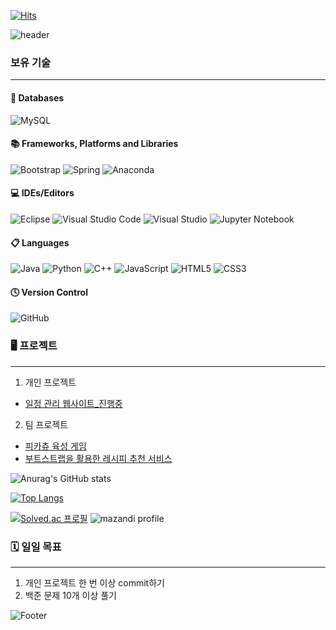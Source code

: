 [![Hits](https://hits.seeyoufarm.com/api/count/incr/badge.svg?url=https%3A%2F%2Fgithub.com%2Fkdn00&count_bg=%233D3E86&title_bg=%238D8A92&icon=&icon_color=%23E7E7E7&title=kdn00&edge_flat=false)](https://hits.seeyoufarm.com)

![header](https://capsule-render.vercel.app/api?type=waving&color=gradient&customColorList=20&height=200&section=header&text=성장하는%20개발자%20김도연입니다.&fontSize=50)


### 보유 기술
---

#### 💾 Databases
![MySQL](https://img.shields.io/badge/mysql-%2300f.svg?style=for-the-badge&logo=mysql&logoColor=white)

#### 📚 Frameworks, Platforms and Libraries
![Bootstrap](https://img.shields.io/badge/bootstrap-%23563D7C.svg?style=for-the-badge&logo=bootstrap&logoColor=white)
![Spring](https://img.shields.io/badge/spring-%236DB33F.svg?style=for-the-badge&logo=spring&logoColor=white)
![Anaconda](https://img.shields.io/badge/Anaconda-%2344A833.svg?style=for-the-badge&logo=anaconda&logoColor=white)

#### 💻 IDEs/Editors
![Eclipse](https://img.shields.io/badge/Eclipse-FE7A16.svg?style=for-the-badge&logo=Eclipse&logoColor=white)
![Visual Studio Code](https://img.shields.io/badge/Visual%20Studio%20Code-0078d7.svg?style=for-the-badge&logo=visual-studio-code&logoColor=white)
![Visual Studio](https://img.shields.io/badge/Visual%20Studio-5C2D91.svg?style=for-the-badge&logo=visual-studio&logoColor=white)
![Jupyter Notebook](https://img.shields.io/badge/jupyter-%23FA0F00.svg?style=for-the-badge&logo=jupyter&logoColor=white)

#### 📋 Languages
![Java](https://img.shields.io/badge/java-%23ED8B00.svg?style=for-the-badge&logo=java&logoColor=white)
![Python](https://img.shields.io/badge/python-3670A0?style=for-the-badge&logo=python&logoColor=ffdd54)
![C++](https://img.shields.io/badge/c++-%2300599C.svg?style=for-the-badge&logo=c%2B%2B&logoColor=white)
![JavaScript](https://img.shields.io/badge/javascript-%23323330.svg?style=for-the-badge&logo=javascript&logoColor=%23F7DF1E)
![HTML5](https://img.shields.io/badge/html5-%23E34F26.svg?style=for-the-badge&logo=html5&logoColor=white)
![CSS3](https://img.shields.io/badge/css3-%231572B6.svg?style=for-the-badge&logo=css3&logoColor=white)

#### 🕓 Version Control
![GitHub](https://img.shields.io/badge/github-%23121011.svg?style=for-the-badge&logo=github&logoColor=white)

### 🖥️ 프로젝트
---
1. 개인 프로젝트
  - [일정 관리 웹사이트_진행중](https://github.com/kdn00/Spring-website-learning)

2. 팀 프로젝트
  - [피카츄 육성 게임](https://github.com/kdn00/Pika-Project)
  - [부트스트랩을 활용한 레시피 추천 서비스](https://github.com/kdn00/recetA)

![Anurag's GitHub stats](https://github-readme-stats.vercel.app/api?username=kdn00&&show_icons=true&theme=tokyonight)

[![Top Langs](https://github-readme-stats.vercel.app/api/top-langs/?username=kdn00&layout=compact&theme=tokyonight)](https://github.com/anuraghazra/github-readme-stats)

[![Solved.ac
프로필](http://mazassumnida.wtf/api/v2/generate_badge?boj=kdn00)](https://solved.ac/kdn00)
![mazandi profile](http://mazandi.herokuapp.com/api?handle=kdn00&theme=dark)

### 🗓️ 일일 목표
---
1. 개인 프로젝트 한 번 이상 commit하기
2. 백준 문제 10개 이상 풀기

![Footer](https://capsule-render.vercel.app/api?type=waving&color=gradient&customColorList=20&height=200&section=footer)
